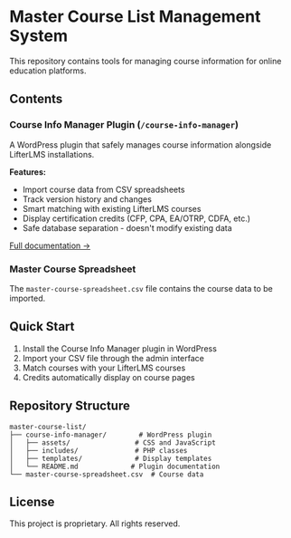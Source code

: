 # Master Course List Management System

This repository contains tools for managing course information for online education platforms.

## Contents

### Course Info Manager Plugin (`/course-info-manager`)
A WordPress plugin that safely manages course information alongside LifterLMS installations. 

**Features:**
- Import course data from CSV spreadsheets
- Track version history and changes
- Smart matching with existing LifterLMS courses
- Display certification credits (CFP, CPA, EA/OTRP, CDFA, etc.)
- Safe database separation - doesn't modify existing data

[Full documentation →](./course-info-manager/README.md)

### Master Course Spreadsheet
The `master-course-spreadsheet.csv` file contains the course data to be imported.

## Quick Start

1. Install the Course Info Manager plugin in WordPress
2. Import your CSV file through the admin interface
3. Match courses with your LifterLMS courses
4. Credits automatically display on course pages

## Repository Structure

```
master-course-list/
├── course-info-manager/        # WordPress plugin
│   ├── assets/                # CSS and JavaScript
│   ├── includes/              # PHP classes
│   ├── templates/             # Display templates
│   └── README.md             # Plugin documentation
└── master-course-spreadsheet.csv  # Course data
```

## License

This project is proprietary. All rights reserved. 